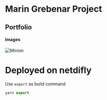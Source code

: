 # Marin Grebenar Project

## Portfolio

#### Images

![Minion](https://octodex.github.com/images/minion.png=300x300)


# Deployed on netdifly


Use `export` as build command

```js
yarn export
```
